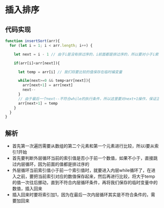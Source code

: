 # 插入排序

## 代码实现
```js
function insertSort(arr){
  for (let i = 1; i < arr.length; i++) {

    let next = i - 1 // 由于i是没有排过序的，i前面都是排过序的，所以要对小于i索引的数值进行比较

    if(arr[i]<arr[next]){

      let temp = arr[i] // 我们将要比较的值保存在临时编变量

      while(next>=0 && temp<arr[next]){
        arr[next+1] = arr[next]
        next--
      }
      // 由于最后一个next--不符合while的执行条件，所以这里要对next+1操作，保证正确的插入位置
      arr[next+1] = temp
    }
  }
}
```

## 解析
* 首先第一次遍历需要从数组的第二个元素和第一个元素进行比较，所以i要从索引1开始
* 首先要判断外层循环当前的索引值是否小于前一个数值，如果不小于，直接跳过内层循环，因为前面的值都是排过序的
* 外层循环当前索引值小于前一个索引值时，就要进入内层while循环了，在进入之前，要把当前索引对应的数值保存起来，然后再进行比较，将大于temp的值一次往后挪动，直到不符合内层循环条件，再将我们保存的临时变量中的数值，插入回来
* 插入回来时要将索引加1，因为在最后一次内层循环其实是不符合条件的，需要加回来